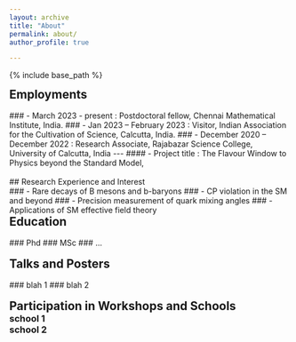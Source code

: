 ```yaml
---
layout: archive
title: "About"
permalink: about/
author_profile: true

---
```


<style type='text/css'>
h2, h3, h4, h5, h6 {margin: 0;}
.br {display: block; margin-bottom: 0em; margin: 0;} 
</style>

{% include base_path %}

## Employments
<br/>
### - March 2023 - present : Postdoctoral fellow, Chennai Mathematical Institute, India.
### - Jan 2023 – February 2023 : Visitor, Indian Association for the Cultivation of Science, Calcutta, India.
### - December 2020 – December 2022 : Research Associate, Rajabazar Science College, University of Calcutta, India
--- #### -                 Project title : The Flavour Window to Physics beyond the Standard Model,

<br/>
<br/>
## Research Experience and Interest
<br/>
### - Rare decays of B mesons and b-baryons
### - CP violation in the SM and beyond
### - Precision measurement of quark mixing angles
### - Applications of SM effective field theory
<br/>


## Education
<br/>
### Phd
### MSc
### ...

<br/>
<br/>

## Talks and Posters
<br/>
### blah 1
### blah 2
<br/>
<br/>

## Participation in Workshops and Schools
### school 1 
### school 2
<br/>

